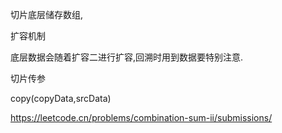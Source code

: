 切片底层储存数组, 

扩容机制

底层数据会随着扩容二进行扩容,回溯时用到数据要特别注意.

切片传参









copy(copyData,srcData)

https://leetcode.cn/problems/combination-sum-ii/submissions/